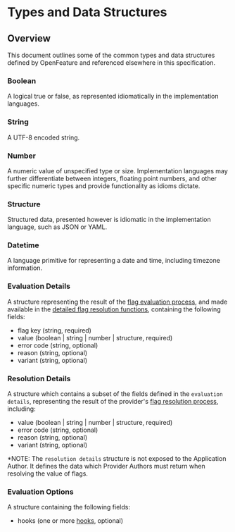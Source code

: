 # Types and Data Structures

## Overview

This document outlines some of the common types and data structures defined by OpenFeature and referenced elsewhere in this specification.

### Boolean

A logical true or false, as represented idiomatically in the implementation languages.

### String

A UTF-8 encoded string.

### Number

A numeric value of unspecified type or size. Implementation languages may further differentiate between integers, floating point numbers, and other specific numeric types and provide functionality as idioms dictate.

### Structure

Structured data, presented however is idiomatic in the implementation language, such as JSON or YAML.

### Datetime

A language primitive for representing a date and time, including timezone information.

### Evaluation Details

A structure representing the result of the [flag evaluation process](./glossary.md#evaluating-flag-values), and made available in the [detailed flag resolution functions](./flag-evaluation.md#detailed-flag-evaluation), containing the following fields:

- flag key (string, required)
- value (boolean | string | number | structure, required)
- error code (string, optional)
- reason (string, optional)
- variant (string, optional)

### Resolution Details

A structure which contains a subset of the fields defined in the `evaluation details`, representing the result of the provider's [flag resolution process](./glossary.md#resolving-flag-values), including:

- value (boolean | string | number | structure, required)
- error code (string, optional)
- reason (string, optional)
- variant (string, optional)

\*NOTE: The `resolution details` structure is not exposed to the Application Author. It defines the data which Provider Authors must return when resolving the value of flags.

### Evaluation Options

A structure containing the following fields:

- hooks (one or more [hooks](./hooks.md), optional)

